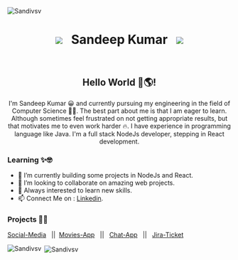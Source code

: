 <p align="left"> <img src="https://komarev.com/ghpvc/?username=Sandivsv&label=Profile%20views&color=0e75b6&style=flat" alt="Sandivsv" /> </p>

<h1 align="center"><a href="https://in.linkedin.com/in/sandeep-kumar-75643619b/"></a><img src="https://img.shields.io/badge/-Sandeep Kumar-blue?style=flat-square&logo=Linkedin&logoColor=white&link=https://in.linkedin.com/in/sandeep-kumar-75643619b/"/> &nbsp;&nbsp;Sandeep Kumar &nbsp;&nbsp;<a href="mailto:sandeepkmr7379@gmail.com"></a><img src="https://img.shields.io/badge/-sandeepkmr7379@gmail.com-c14438?style=flat-square&logo=Gmail&logoColor=white&link=mailto:sandeepkmr7379@gmail.com"/></h1>

</br>
<h2 align="center">  Hello World 👋🌎! </h2>

<p align="center">
I'm Sandeep Kumar 😀 and currently pursuing my engineering in the field of Computer Science 👨‍💻. The best part about me is that I am eager to learn. Although sometimes feel frustrated on not getting appropriate results, but that motivates me to even work harder 🔥. I have experience in programming language like Java. I'm a full stack NodeJs developer, stepping in React development.  
</p>


### Learning ✨🤓
- 🌱 I’m currently building some projects in NodeJs and React.
- 👯 I’m looking to collaborate on amazing web projects. 
- 🌱 Always interested to learn new skills.  
- 📫 Connect Me on : [Linkedin](https://in.linkedin.com/in/sandeep-kumar-75643619b/).

### Projects 👨‍💻
[Social-Media](https://github.com/Sandivsv/Social_Media_Application) &nbsp;&nbsp;||&nbsp;&nbsp;[Movies-App](https://github.com/Sandivsv/Movies-App) &nbsp;&nbsp;||&nbsp;&nbsp; [Chat-App](https://github.com/Sandivsv/Chat-App) &nbsp;&nbsp;||&nbsp;&nbsp; [Jira-Ticket](https://github.com/Sandivsv/JIRA-Ticket-Clone) &nbsp;&nbsp;






<p><img align="left" src="https://github-readme-stats.vercel.app/api/top-langs?username=Sandivsv&show_icons=true&locale=en&layout=compact" alt="Sandivsv" /></p>

<p>&nbsp;<img align="center" src="https://github-readme-stats.vercel.app/api?username=Sandivsv&show_icons=true&locale=en" alt="Sandivsv" /></p>
